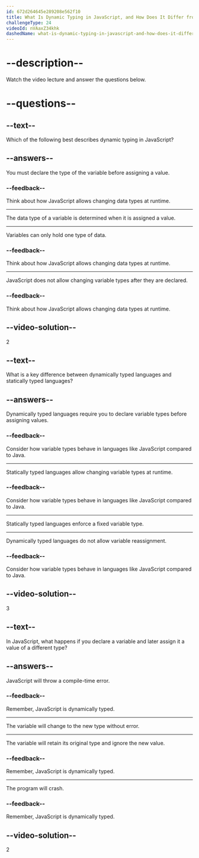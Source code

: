 ```yaml
---
id: 672d264645e289208e562f10
title: What Is Dynamic Typing in JavaScript, and How Does It Differ from Statically Typed Languages?
challengeType: 24
videoId: nVAaxZ34khk
dashedName: what-is-dynamic-typing-in-javascript-and-how-does-it-differ-from-statically-typed-languages
---
```


# --description--

Watch the video lecture and answer the questions below.

# --questions--

## --text--

Which of the following best describes dynamic typing in JavaScript?

## --answers--

You must declare the type of the variable before assigning a value.

### --feedback--

Think about how JavaScript allows changing data types at runtime.

---

The data type of a variable is determined when it is assigned a value.

---

Variables can only hold one type of data.

### --feedback--

Think about how JavaScript allows changing data types at runtime.

---

JavaScript does not allow changing variable types after they are declared.

### --feedback--

Think about how JavaScript allows changing data types at runtime.

## --video-solution--

2

## --text--

What is a key difference between dynamically typed languages and statically typed languages?

## --answers--

Dynamically typed languages require you to declare variable types before assigning values.

### --feedback--

Consider how variable types behave in languages like JavaScript compared to Java.

---

Statically typed languages allow changing variable types at runtime.

### --feedback--

Consider how variable types behave in languages like JavaScript compared to Java.

---

Statically typed languages enforce a fixed variable type.

---

Dynamically typed languages do not allow variable reassignment.

### --feedback--

Consider how variable types behave in languages like JavaScript compared to Java.

## --video-solution--

3

## --text--

In JavaScript, what happens if you declare a variable and later assign it a value of a different type?

## --answers--

JavaScript will throw a compile-time error.

### --feedback--

Remember, JavaScript is dynamically typed.

---

The variable will change to the new type without error.

---

The variable will retain its original type and ignore the new value.

### --feedback--

Remember, JavaScript is dynamically typed.

---

The program will crash.

### --feedback--

Remember, JavaScript is dynamically typed.

## --video-solution--

2
